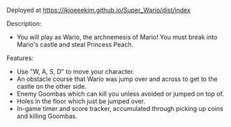 Deployed at https://jkjoeeekim.github.io/Super_Wario/dist/index

Description:
- You will play as Wario, the archnemesis of Mario! You must break into Mario's castle and steal Princess Peach.

Features:
- Use "W, A, S, D" to move your character.
- An obstacle course that Wario was jump over and across to get to the castle on the other side.
- Enemy Goombas which can kill you unless avoided or jumped on top of.
- Holes in the floor which just be jumped over.
- In-game timer and score tracker, accumulated through picking up coins and killing Goombas.